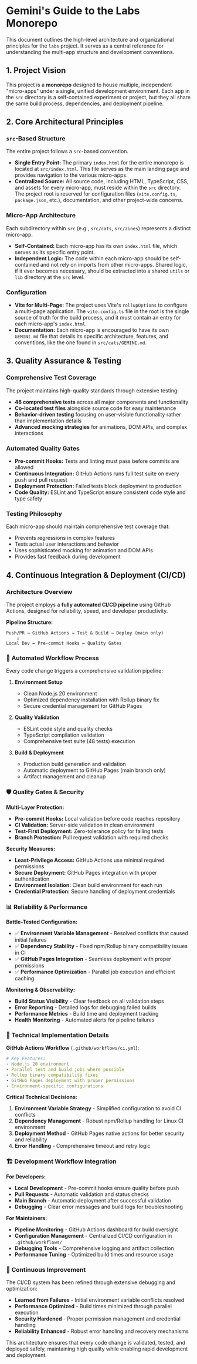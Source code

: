 # Gemini's Guide to the Labs Monorepo

This document outlines the high-level architecture and organizational principles for the `labs` project. It serves as a central reference for understanding the multi-app structure and development conventions.

## 1. Project Vision

This project is a **monorepo** designed to house multiple, independent "micro-apps" under a single, unified development environment. Each app in the `src` directory is a self-contained experiment or project, but they all share the same build process, dependencies, and deployment pipeline.

## 2. Core Architectural Principles

### `src`-Based Structure

The entire project follows a `src`-based convention.

- **Single Entry Point:** The primary `index.html` for the entire monorepo is located at `src/index.html`. This file serves as the main landing page and provides navigation to the various micro-apps.
- **Centralized Source:** All source code, including HTML, TypeScript, CSS, and assets for every micro-app, must reside within the `src` directory. The project root is reserved for configuration files (`vite.config.ts`, `package.json`, etc.), documentation, and other project-wide concerns.

### Micro-App Architecture

Each subdirectory within `src` (e.g., `src/cats`, `src/zines`) represents a distinct micro-app.

- **Self-Contained:** Each micro-app has its own `index.html` file, which serves as its specific entry point.
- **Independent Logic:** The code within each micro-app should be self-contained and not rely on imports from other micro-apps. Shared logic, if it ever becomes necessary, should be extracted into a shared `utils` or `lib` directory at the `src` level.

### Configuration

- **Vite for Multi-Page:** The project uses Vite's `rollupOptions` to configure a multi-page application. The `vite.config.ts` file in the root is the single source of truth for the build process, and it must contain an entry for each micro-app's `index.html`.
- **Documentation:** Each micro-app is encouraged to have its own `GEMINI.md` file that details its specific architecture, features, and conventions, like the one found in `src/cats/GEMINI.md`.

## 3. Quality Assurance & Testing

### Comprehensive Test Coverage

The project maintains high-quality standards through extensive testing:

- **48 comprehensive tests** across all major components and functionality
- **Co-located test files** alongside source code for easy maintenance
- **Behavior-driven testing** focusing on user-visible functionality rather than implementation details
- **Advanced mocking strategies** for animations, DOM APIs, and complex interactions

### Automated Quality Gates

- **Pre-commit Hooks:** Tests and linting must pass before commits are allowed
- **Continuous Integration:** GitHub Actions runs full test suite on every push and pull request
- **Deployment Protection:** Failed tests block deployment to production
- **Code Quality:** ESLint and TypeScript ensure consistent code style and type safety

### Testing Philosophy

Each micro-app should maintain comprehensive test coverage that:

- Prevents regressions in complex features
- Tests actual user interactions and behavior
- Uses sophisticated mocking for animation and DOM APIs
- Provides fast feedback during development

## 4. Continuous Integration & Deployment (CI/CD)

### Architecture Overview

The project employs a **fully automated CI/CD pipeline** using GitHub Actions, designed for reliability, speed, and developer productivity.

**Pipeline Structure:**

```
Push/PR → GitHub Actions → Test & Build → Deploy (main only)
    ↓
Local Dev ← Pre-commit Hooks ← Quality Gates
```

### 🚀 **Automated Workflow Process**

Every code change triggers a comprehensive validation pipeline:

1. **Environment Setup**
   - Clean Node.js 20 environment
   - Optimized dependency installation with Rollup binary fix
   - Secure credential management for GitHub Pages

2. **Quality Validation**
   - ESLint code style and quality checks
   - TypeScript compilation validation
   - Comprehensive test suite (48 tests) execution

3. **Build & Deployment**
   - Production build generation and validation
   - Automatic deployment to GitHub Pages (main branch only)
   - Artifact management and cleanup

### 🛡️ **Quality Gates & Security**

**Multi-Layer Protection:**

- **Pre-commit Hooks:** Local validation before code reaches repository
- **CI Validation:** Server-side validation in clean environment
- **Test-First Deployment:** Zero-tolerance policy for failing tests
- **Branch Protection:** Pull request validation with required checks

**Security Measures:**

- **Least-Privilege Access:** GitHub Actions use minimal required permissions
- **Secure Deployment:** GitHub Pages integration with proper authentication
- **Environment Isolation:** Clean build environment for each run
- **Credential Protection:** Secure handling of deployment credentials

### 📊 **Reliability & Performance**

**Battle-Tested Configuration:**

- ✅ **Environment Variable Management** - Resolved conflicts that caused initial failures
- ✅ **Dependency Stability** - Fixed npm/Rollup binary compatibility issues in CI
- ✅ **GitHub Pages Integration** - Seamless deployment with proper permissions
- ✅ **Performance Optimization** - Parallel job execution and efficient caching

**Monitoring & Observability:**

- **Build Status Visibility** - Clear feedback on all validation steps
- **Error Reporting** - Detailed logs for debugging failed builds
- **Performance Metrics** - Build time and deployment tracking
- **Health Monitoring** - Automated alerts for pipeline failures

### 🔧 **Technical Implementation Details**

**GitHub Actions Workflow** (`.github/workflows/ci.yml`):

```yaml
# Key Features:
- Node.js 20 environment
- Parallel test and build jobs where possible
- Rollup binary compatibility fixes
- GitHub Pages deployment with proper permissions
- Environment-specific configurations
```

**Critical Technical Decisions:**

1. **Environment Variable Strategy** - Simplified configuration to avoid CI conflicts
2. **Dependency Management** - Robust npm/Rollup handling for Linux CI environment
3. **Deployment Method** - GitHub Pages native actions for better security and reliability
4. **Error Handling** - Comprehensive timeout and retry logic

### 🏗️ **Development Workflow Integration**

**For Developers:**

- **Local Development** - Pre-commit hooks ensure quality before push
- **Pull Requests** - Automatic validation and status checks
- **Main Branch** - Automatic deployment after successful validation
- **Debugging** - Clear error messages and build logs for troubleshooting

**For Maintainers:**

- **Pipeline Monitoring** - GitHub Actions dashboard for build oversight
- **Configuration Management** - Centralized CI/CD configuration in `.github/workflows/`
- **Debugging Tools** - Comprehensive logging and artifact collection
- **Performance Tuning** - Optimized build times and resource usage

### 🔄 **Continuous Improvement**

The CI/CD system has been refined through extensive debugging and optimization:

- **Learned from Failures** - Initial environment variable conflicts resolved
- **Performance Optimized** - Build times minimized through parallel execution
- **Security Hardened** - Proper permission management and credential handling
- **Reliability Enhanced** - Robust error handling and recovery mechanisms

This architecture ensures that every code change is validated, tested, and deployed safely, maintaining high quality while enabling rapid development and deployment.
